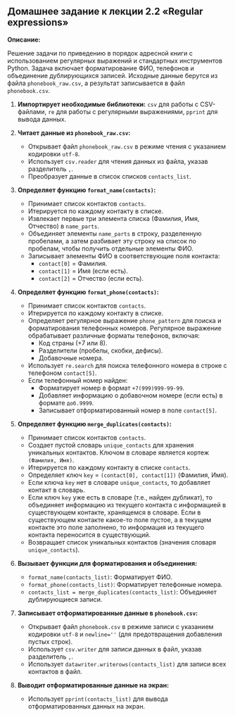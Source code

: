## Домашнее задание к лекции 2.2 «Regular expressions»

**Описание:**

Решение задачи по приведению в порядок адресной книги с использованием регулярных выражений и стандартных инструментов Python.  Задача включает форматирование ФИО, телефонов и объединение дублирующихся записей.  Исходные данные берутся из файла `phonebook_raw.csv`, а результат записывается в файл `phonebook.csv`.


1.  **Импортирует необходимые библиотеки:** `csv` для работы с CSV-файлами, `re` для работы с регулярными выражениями, `pprint` для вывода данных.

2.  **Читает данные из `phonebook_raw.csv`:**
    *   Открывает файл `phonebook_raw.csv` в режиме чтения с указанием кодировки `utf-8`.
    *   Использует `csv.reader` для чтения данных из файла, указав разделитель `,`.
    *   Преобразует данные в список списков `contacts_list`.

3.  **Определяет функцию `format_name(contacts)`:**
    *   Принимает список контактов `contacts`.
    *   Итерируется по каждому контакту в списке.
    *   Извлекает первые три элемента списка (Фамилия, Имя, Отчество) в `name_parts`.
    *   Объединяет элементы `name_parts` в строку, разделенную пробелами, а затем разбивает эту строку на список по пробелам, чтобы получить отдельные элементы ФИО.
    *   Записывает элементы ФИО в соответствующие поля контакта:
        *   `contact[0]` = Фамилия.
        *   `contact[1]` = Имя (если есть).
        *   `contact[2]` = Отчество (если есть).

4.  **Определяет функцию `format_phone(contacts)`:**
    *   Принимает список контактов `contacts`.
    *   Итерируется по каждому контакту в списке.
    *   Определяет регулярное выражение `phone_pattern` для поиска и форматирования телефонных номеров.  Регулярное выражение обрабатывает различные форматы телефонов, включая:
        *   Код страны (+7 или 8).
        *   Разделители (пробелы, скобки, дефисы).
        *   Добавочные номера.
    *   Использует `re.search` для поиска телефонного номера в строке с телефоном `contact[5]`.
    *   Если телефонный номер найден:
        *   Форматирует номер в формат `+7(999)999-99-99`.
        *   Добавляет информацию о добавочном номере (если есть) в формате `доб.9999`.
        *   Записывает отформатированный номер в поле `contact[5]`.

5.  **Определяет функцию `merge_duplicates(contacts)`:**
    *   Принимает список контактов `contacts`.
    *   Создает пустой словарь `unique_contacts` для хранения уникальных контактов.  Ключом в словаре является кортеж `(Фамилия, Имя)`.
    *   Итерируется по каждому контакту в списке `contacts`.
    *   Определяет ключ `key` = `(contact[0], contact[1])` (Фамилия, Имя).
    *   Если ключа `key` нет в словаре `unique_contacts`, то добавляет контакт в словарь.
    *   Если ключ `key` уже есть в словаре (т.е., найден дубликат), то объединяет информацию из текущего контакта с информацией в существующем контакте, хранящемся в словаре.  Если в существующем контакте какое-то поле пустое, а в текущем контакте это поле заполнено, то информация из текущего контакта переносится в существующий.
    *   Возвращает список уникальных контактов (значения словаря `unique_contacts`).

6.  **Вызывает функции для форматирования и объединения:**
    *   `format_name(contacts_list)`: Форматирует ФИО.
    *   `format_phone(contacts_list)`: Форматирует телефонные номера.
    *   `contacts_list = merge_duplicates(contacts_list)`: Объединяет дублирующиеся записи.

7.  **Записывает отформатированные данные в `phonebook.csv`:**
    *   Открывает файл `phonebook.csv` в режиме записи с указанием кодировки `utf-8` и `newline=''` (для предотвращения добавления пустых строк).
    *   Использует `csv.writer` для записи данных в файл, указав разделитель `,`.
    *   Использует `datawriter.writerows(contacts_list)` для записи всех контактов в файл.

8. **Выводит отформатированные данные на экран:**
    *   Использует `pprint(contacts_list)` для вывода отформатированных данных на экран.

